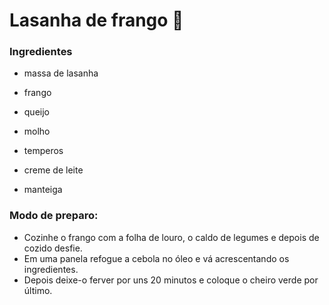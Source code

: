 # Lasanha de frango :chicken:

### **Ingredientes**

- massa de lasanha

- frango

- queijo

- molho

- temperos

- creme de leite

- manteiga

  

### Modo de preparo:

- Cozinhe o frango com a folha de louro, o caldo de legumes e depois de cozido desfie.
- Em uma panela refogue a cebola no óleo e vá acrescentando os ingredientes.
-  Depois deixe-o ferver por uns 20 minutos e coloque o cheiro verde por último.

